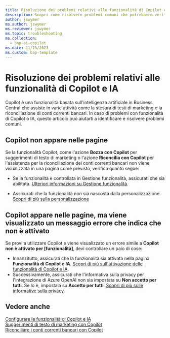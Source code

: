 ```yaml
---
title: Risoluzione dei problemi relativi alle funzionalità di Copilot e IA
description: Scopri come risolvere problemi comuni che potrebbero verificarsi durante l'utilizzo delle funzionalità di Copilot e di IA in Business Central.
author: jswymer
ms.author: jswymer
ms.reviewer: jswymer
ms.topic: troubleshooting
ms.collection:
  - bap-ai-copilot
ms.date: 11/15/2023
ms.custom: bap-template
---
```

# <a name="troubleshoot-copilot-and-ai-capabilities"></a>Risoluzione dei problemi relativi alle funzionalità di Copilot e IA

Copilot è una funzionalità basata sull'intelligenza artificiale in Business Central che assiste in varie attività come la stesura di testi di marketing e la riconciliazione di conti correnti bancari. In caso di problemi con funzionalità di Copilot o IA, questo articolo può aiutarti a identificare e risolvere problemi comuni.

## <a name="copilot-doesnt-appear-on-pages"></a>Copilot non appare nelle pagine

Se la funzionalità Copilot, come l'azione **Bozza con Copilot** per suggerimenti di testo di marketing o l'azione **Riconcilia con Copilot** per l'assistenza per la riconciliazione dei conti correnti bancari non viene visualizzata in una pagina come previsto, verifica quanto segue:

- Se la funzionalità è controllata in Gestione funzionalità, assicurati che sia abilitata. [Ulteriori informazioni su Gestione funzionalità](admin-feature-management.md).

- Assicurati che la funzionalità non sia nascosta dalla personalizzazione. [Scopri di più sulla personalizzazione](ui-personalization-user.md)

## <a name="copilot-appears-on-pages-but-you-get-an-error-that-its-not-activated"></a>Copilot appare nelle pagine, ma viene visualizzato un messaggio errore che indica che non è attivato

Se provi a utilizzare Copilot e viene visualizzato un errore simile a **Copilot non è attivato per \[funzionalità\]**, devi controllare un paio di cose:

- Innanzitutto, assicurati che la funzionalità sia attivata nella pagina **Funzionalità di Copilot e IA**. [Scopri di più sull'attivazione delle funzionalità di Copilot e IA](enable-ai.md#activate-features). 
- Successivamente, assicurati che l'informativa sulla privacy per l'integrazione di Azure OpenAI non sia impostata su **Non accetto per tutti**. Se lo è, impostala su **Accetto per tutti**. [Scopri di più sulle informative sulla privacy](privacy-notices-status.md).

## <a name="see-also"></a>Vedere anche

[Configurare le funzionalità di Copilot e IA](enable-ai.md)  
[Suggerimenti di testo di marketing con Copilot](ai-overview.md)  
[Riconciliare i conti correnti bancari con Copilot](bank-reconciliation-with-copilot.md)  
